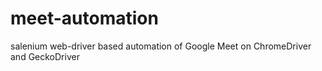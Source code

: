 # meet-automation
salenium web-driver based automation of Google Meet on ChromeDriver and GeckoDriver
